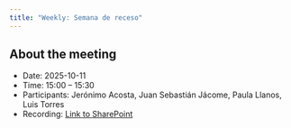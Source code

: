 ```yaml
---
title: "Weekly: Semana de receso"
---
```


## About the meeting

- Date: 2025-10-11
- Time: 15:00 – 15:30
- Participants: Jerónimo Acosta, Juan Sebastián Jácome, Paula Llanos, Luis Torres
- Recording: [Link to SharePoint][recording]

[recording]:
    <https://eafit.sharepoint.com/:v:/s/Rizu/EbkEH4hTj_pDpQf_cQr3ingBCN6IVLknYmITePPKb7eK_Q?e=OeShQp>
